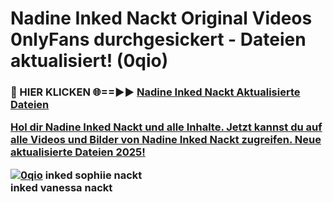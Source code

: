 # Nadine Inked Nackt Original Videos 0nlyFans durchgesickert - Dateien aktualisiert! (0qio)

<h3>🔴 HIER KLICKEN 🌐==►► <a href="https://tinyurl.com/h6vf6nb8" rel="nofollow">Nadine Inked Nackt Aktualisierte Dateien

Hol dir Nadine Inked Nackt und alle Inhalte. Jetzt kannst du auf alle Videos und Bilder von Nadine Inked Nackt zugreifen. Neue aktualisierte Dateien 2025!

[![0qio](https://i.imgur.com/sD4kR3V.gif)](https://tinyurl.com/h6vf6nb8)
inked sophiie nackt<br>
inked vanessa nackt